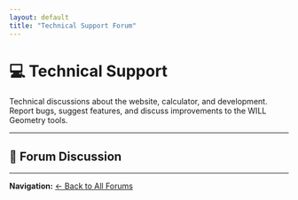 ```yaml
---
layout: default
title: "Technical Support Forum"
---
```


# 💻 Technical Support

Technical discussions about the website, calculator, and development. Report bugs, suggest features, and discuss improvements to the WILL Geometry tools.

---

## 💬 Forum Discussion

<script src="https://utteranc.es/client.js"
        repo="AntonRize/WILL"
        issue-term="title"
        issue-label="technical"
        theme="github-light"
        crossorigin="anonymous"
        async>
</script>

---

**Navigation:** [← Back to All Forums](/WILL/discussions/)